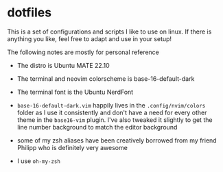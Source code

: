 # dotfiles

This is a set of configurations and scripts I like to use on linux.
If there is anything you like, feel free to adapt and use in your setup!

The following notes are mostly for personal reference

* The distro is Ubuntu MATE 22.10 
* The terminal and neovim colorscheme is base-16-default-dark
* The terminal font is the Ubuntu NerdFont

* `base-16-default-dark.vim` happily lives in the `.config/nvim/colors` folder as I use it consistently and don't have a need for every other theme in the `base16-vim` plugin. I've also tweaked it slightly to get the line number background to match the editor background

* some of my zsh aliases have been creatively borrowed from my friend Philipp who is definitely very awesome

* I use `oh-my-zsh`






